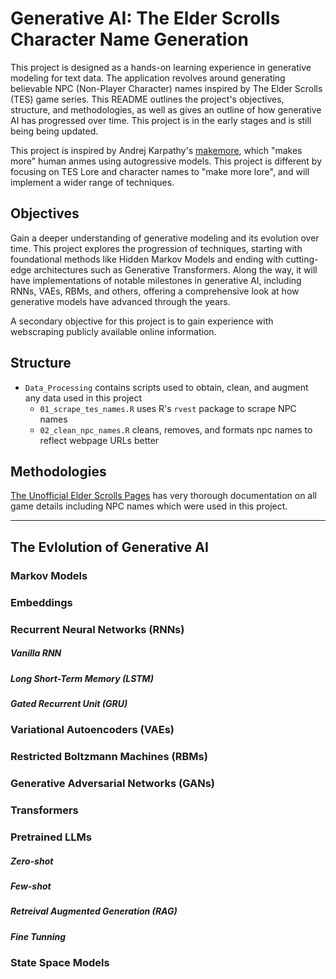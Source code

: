 # Generative AI: The Elder Scrolls Character Name Generation

This project is designed as a hands-on learning experience in generative modeling for text data. The application revolves around generating believable NPC (Non-Player Character) names inspired by The Elder Scrolls (TES) game series. This README outlines the project's objectives, structure, and methodologies, as well as gives an outline of how generative AI has progressed over time. This project is in the early stages and is still being being updated.

This project is inspired by Andrej Karpathy's [makemore](https://github.com/karpathy/makemore), which "makes more" human anmes using autogressive models. This project is different by focusing on TES Lore and character names to "make more lore", and will implement a wider range of techniques.

## Objectives

Gain a deeper understanding of generative modeling and its evolution over time. This project explores the progression of techniques, starting with foundational methods like Hidden Markov Models and ending with cutting-edge architectures such as Generative Transformers. Along the way, it will have implementations of notable milestones in generative AI, including RNNs, VAEs, RBMs, and others, offering a comprehensive look at how generative models have advanced through the years.

A secondary objective for this project is to gain experience with webscraping publicly available online information.


## Structure

- `Data_Processing` contains scripts used to obtain, clean, and augment any data used in this project
  - `01_scrape_tes_names.R` uses R's `rvest` package to scrape NPC names
  - `02_clean_npc_names.R` cleans, removes, and formats npc names to reflect webpage URLs better


## Methodologies

[The Unofficial Elder Scrolls Pages](https://en.uesp.net/wiki/Main_Page) has very thorough documentation on all game details including NPC names which were used in this project.

---

## The Evlolution of Generative AI

### Markov Models

### Embeddings

### Recurrent Neural Networks (RNNs)

##### Vanilla RNN

##### Long Short-Term Memory (LSTM)

##### Gated Recurrent Unit (GRU)

### Variational Autoencoders (VAEs)

### Restricted Boltzmann Machines (RBMs)

### Generative Adversarial Networks (GANs)

### Transformers

### Pretrained LLMs

##### Zero-shot

##### Few-shot

##### Retreival Augmented Generation (RAG)

##### Fine Tunning

### State Space Models
